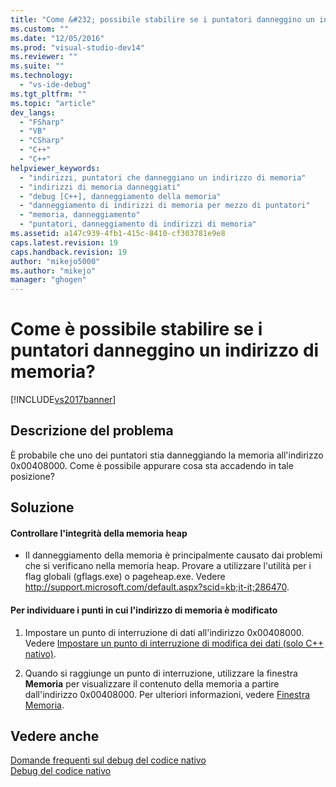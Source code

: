 ```yaml
---
title: "Come &#232; possibile stabilire se i puntatori danneggino un indirizzo di memoria? | Microsoft Docs"
ms.custom: ""
ms.date: "12/05/2016"
ms.prod: "visual-studio-dev14"
ms.reviewer: ""
ms.suite: ""
ms.technology: 
  - "vs-ide-debug"
ms.tgt_pltfrm: ""
ms.topic: "article"
dev_langs: 
  - "FSharp"
  - "VB"
  - "CSharp"
  - "C++"
  - "C++"
helpviewer_keywords: 
  - "indirizzi, puntatori che danneggiano un indirizzo di memoria"
  - "indirizzi di memoria danneggiati"
  - "debug [C++], danneggiamento della memoria"
  - "danneggiamento di indirizzi di memoria per mezzo di puntatori"
  - "memoria, danneggiamento"
  - "puntatori, danneggiamento di indirizzi di memoria"
ms.assetid: a147c939-4fb1-415c-8410-cf303781e9e8
caps.latest.revision: 19
caps.handback.revision: 19
author: "mikejo5000"
ms.author: "mikejo"
manager: "ghogen"
---
```

# Come &#232; possibile stabilire se i puntatori danneggino un indirizzo di memoria?
[!INCLUDE[vs2017banner](../code-quality/includes/vs2017banner.md)]

## Descrizione del problema  
 È probabile che uno dei puntatori stia danneggiando la memoria all'indirizzo 0x00408000.  Come è possibile appurare cosa sta accadendo in tale posizione?  
  
## Soluzione  
  
#### Controllare l'integrità della memoria heap  
  
-   Il danneggiamento della memoria è principalmente causato dai problemi che si verificano nella memoria heap.  Provare a utilizzare l'utilità per i flag globali \(gflags.exe\) o pageheap.exe.  Vedere [http:\/\/support.microsoft.com\/default.aspx?scid\=kb;it\-it;286470](http://support.microsoft.com/default.aspx?scid=kb;en-us;286470).  
  
#### Per individuare i punti in cui l'indirizzo di memoria è modificato  
  
1.  Impostare un punto di interruzione di dati all'indirizzo 0x00408000.  Vedere [Impostare un punto di interruzione di modifica dei dati \(solo C\+\+ nativo\)](../debugger/using-breakpoints.md#BKMK_Set_a_data_change_breakpoint__native_C___only_).  
  
2.  Quando si raggiunge un punto di interruzione, utilizzare la finestra **Memoria** per visualizzare il contenuto della memoria a partire dall'indirizzo 0x00408000.  Per ulteriori informazioni, vedere [Finestra Memoria](../debugger/memory-windows.md).  
  
## Vedere anche  
 [Domande frequenti sul debug del codice nativo](../debugger/debugging-native-code-faqs.md)   
 [Debug del codice nativo](../debugger/debugging-native-code.md)